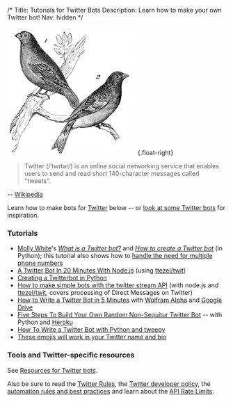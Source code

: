 /*
Title: Tutorials for Twitter Bots
Description: Learn how to make your own Twitter bot!
Nav: hidden
*/

![Tweet, tweet](/content/images/illustrations/brambling-greenfinch.jpg){.float-right}

> Twitter (/ˈtwɪtər/) is an online social networking service that enables users to send and read short 140-character messages called "tweets".

-- [Wikipedia](https://en.wikipedia.org/wiki/Twitter)

Learn how to make bots for [Twitter](https://twitter.com/) below -- or [look at some Twitter bots](/tag/twitterbot) for inspiration.

### Tutorials

- [Molly White](https://twitter.com/molly0x57)'s *[What is a Twitter bot?](http://blog.mollywhite.net/twitter-bots-pt1/)* and *[How to create a Twitter bot](http://blog.mollywhite.net/twitter-bots-pt2/)* (in Python); this tutorial also shows how to [handle the need for multiple phone numbers](http://blog.mollywhite.net/twitter-bots-pt2/#createthetwitterapp)
- [A Twitter Bot In 20 Minutes With Node.js](http://www.apcoder.com/2013/10/03/twitter-bot-20-minutes-node-js/) (using [ttezel/twit](https://github.com/ttezel/twit))
- [Creating a Twitterbot in Python](http://verythorough.tumblr.com/post/101348170234/creating-a-twitterbot-in-python)
- [How to make simple bots with the twitter stream API](http://thealphanerd.io/blog/what-exactly-is-talkpaybot-how-to-make-simple-bots-with-the-twitter-stream-api/) (with node.js and [ttezel/twit](https://github.com/ttezel/twit), covers processing of Direct Messages on Twitter)
- [How to Write a Twitter Bot in 5 Minutes](http://www.labnol.org/internet/write-twitter-bot/27902/) with [Wolfram Alpha](http://products.wolframalpha.com/api/) and [Google Drive](https://www.google.com/drive/)
- [Five Steps To Build Your Own Random Non-Sequitur Twitter Bot](http://readwrite.com/2014/06/20/random-non-sequitur-twitter-bot-instructions?_escaped_fragment_=) -- with Python and [Heroku](https://www.heroku.com/)
- [How To Write a Twitter Bot with Python and tweepy](http://www.dototot.com/how-to-write-a-twitter-bot-with-python-and-tweepy/)
- [These emojis will work in your Twitter name and bio](https://www.emojibase.com/emojis-on-twitter)

### Tools and Twitter-specific resources

See [Resources for Twitter bots](https://www.botwiki.org/resources/twitterbots).


Also be sure to read the [Twitter Rules](https://support.twitter.com/articles/18311-the-twitter-rules#), the [Twitter developer policy](https://dev.twitter.com/overview/terms/policy), the [automation rules and best practices](https://support.twitter.com/articles/76915-automation-rules-and-best-practices) and learn about the [API Rate Limits](https://dev.twitter.com/rest/public/rate-limits).